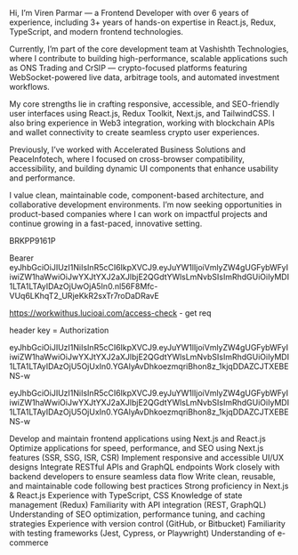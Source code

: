 Hi, I’m Viren Parmar — a Frontend Developer with over 6 years of experience, including 3+ years of hands-on expertise in React.js, Redux, TypeScript, and modern frontend technologies.

Currently, I’m part of the core development team at Vashishth Technologies, where I contribute to building high-performance, scalable applications such as ONS Trading and CrSIP — crypto-focused platforms featuring WebSocket-powered live data, arbitrage tools, and automated investment workflows.

My core strengths lie in crafting responsive, accessible, and SEO-friendly user interfaces using React.js, Redux Toolkit, Next.js, and TailwindCSS. I also bring experience in Web3 integration, working with blockchain APIs and wallet connectivity to create seamless crypto user experiences.

Previously, I’ve worked with Accelerated Business Solutions and PeaceInfotech, where I focused on cross-browser compatibility, accessibility, and building dynamic UI components that enhance usability and performance.

I value clean, maintainable code, component-based architecture, and collaborative development environments. I’m now seeking opportunities in product-based companies where I can work on impactful projects and continue growing in a fast-paced, innovative setting.

BRKPP9161P

Bearer eyJhbGciOiJIUzI1NiIsInR5cCI6IkpXVCJ9.eyJuYW1lIjoiVmlyZW4gUGFybWFyIiwiZW1haWwiOiJwYXJtYXJ2aXJlbjE2QGdtYWlsLmNvbSIsImRhdGUiOiIyMDI1LTA1LTAyIDAzOjUwOjA5In0.nl56F8Mfc-VUq6LKhqT2_URjeKkR2sxTr7roDaDRavE


https://workwithus.lucioai.com/access-check - get req 

header key = Authorization

eyJhbGciOiJIUzI1NiIsInR5cCI6IkpXVCJ9.eyJuYW1lIjoiVmlyZW4gUGFybWFyIiwiZW1haWwiOiJwYXJtYXJ2aXJlbjE2QGdtYWlsLmNvbSIsImRhdGUiOiIyMDI1LTA1LTAyIDAzOjU5OjUxIn0.YGAlyAvDhkoezmqriBhon8z_1kjqDDAZCJTXEBENS-w

eyJhbGciOiJIUzI1NiIsInR5cCI6IkpXVCJ9.eyJuYW1lIjoiVmlyZW4gUGFybWFyIiwiZW1haWwiOiJwYXJtYXJ2aXJlbjE2QGdtYWlsLmNvbSIsImRhdGUiOiIyMDI1LTA1LTAyIDAzOjU5OjUxIn0.YGAlyAvDhkoezmqriBhon8z_1kjqDDAZCJTXEBENS-w


Develop and maintain frontend applications using Next.js and React.js
Optimize applications for speed, performance, and SEO using Next.js features (SSR, SSG, ISR, CSR)
Implement responsive and accessible UI/UX designs
Integrate RESTful APIs and GraphQL endpoints
Work closely with backend developers to ensure seamless data flow
Write clean, reusable, and maintainable code following best practices
Strong proficiency in Next.js & React.js
Experience with TypeScript, CSS
Knowledge of state management (Redux)
Familiarity with API integration (REST, GraphQL)
Understanding of SEO optimization, performance tuning, and caching strategies
Experience with version control (GitHub, or Bitbucket)
Familiarity with testing frameworks (Jest, Cypress, or Playwright)
Understanding of e-commerce